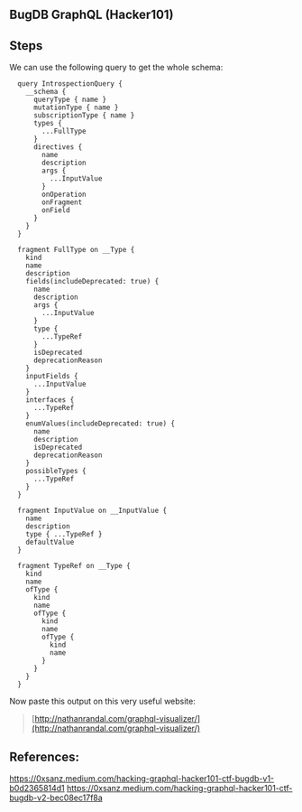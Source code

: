 ## BugDB GraphQL (Hacker101)

## Steps
We can use the following query to get the whole schema:
```
  query IntrospectionQuery {
    __schema {
      queryType { name }
      mutationType { name }
      subscriptionType { name }
      types {
        ...FullType
      }
      directives {
        name
        description
        args {
          ...InputValue
        }
        onOperation
        onFragment
        onField
      }
    }
  }

  fragment FullType on __Type {
    kind
    name
    description
    fields(includeDeprecated: true) {
      name
      description
      args {
        ...InputValue
      }
      type {
        ...TypeRef
      }
      isDeprecated
      deprecationReason
    }
    inputFields {
      ...InputValue
    }
    interfaces {
      ...TypeRef
    }
    enumValues(includeDeprecated: true) {
      name
      description
      isDeprecated
      deprecationReason
    }
    possibleTypes {
      ...TypeRef
    }
  }

  fragment InputValue on __InputValue {
    name
    description
    type { ...TypeRef }
    defaultValue
  }

  fragment TypeRef on __Type {
    kind
    name
    ofType {
      kind
      name
      ofType {
        kind
        name
        ofType {
          kind
          name
        }
      }
    }
  }
```

Now paste this output on this very useful website:
> [http://nathanrandal.com/graphql-visualizer/](http://nathanrandal.com/graphql-visualizer/)




## References:
https://0xsanz.medium.com/hacking-graphql-hacker101-ctf-bugdb-v1-b0d2365814d1
https://0xsanz.medium.com/hacking-graphql-hacker101-ctf-bugdb-v2-bec08ec17f8a
